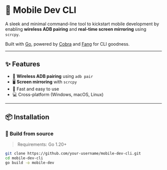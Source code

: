 # 📱 Mobile Dev CLI

A sleek and minimal command-line tool to kickstart mobile development by enabling **wireless ADB pairing** and **real-time screen mirroring** using `scrcpy`.

Built with [Go](https://golang.org/), powered by [Cobra](https://github.com/spf13/cobra) and [Fang](https://github.com/charmbracelet/fang) for CLI goodness.

---

## ✨ Features

- 🔌 **Wireless ADB pairing** using `adb pair`
- 🖥️ **Screen mirroring** with `scrcpy`
- 🚀 Fast and easy to use
- 💻 Cross-platform (Windows, macOS, Linux)

---

## 📦 Installation

### 🧱 Build from source

> Requirements: Go 1.20+

```bash
git clone https://github.com/your-username/mobile-dev-cli.git
cd mobile-dev-cli
go build -o mobile-dev
```

